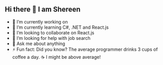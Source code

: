 ## Hi there 👋 I am Shereen
- 🔭 I’m currently working on 
- 🌱 I’m currently learning C#, .NET and React.js
- 👯 I’m looking to collaborate on React.js
- 🤔 I’m looking for help with job search 
- 💬 Ask me about anything
- ⚡ Fun fact: Did you know? The average programmer drinks 3 cups of coffee a day. ☕ I might be above average!
